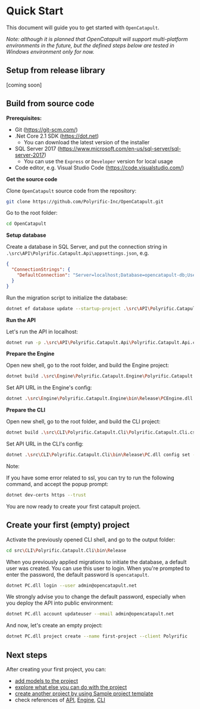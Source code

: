 # Quick Start

This document will guide you to get started with `OpenCatapult`.

_Note: although it is planned that OpenCatapult will support multi-platform environments in the future, but the defined steps below are tested in Windows environment only for now._

## Setup from release library

[coming soon]

## Build from source code

**Prerequisites:**

- Git (https://git-scm.com/)
- .Net Core 2.1 SDK (https://dot.net)
  - You can download the latest version of the installer
- SQL Server 2017 (https://www.microsoft.com/en-us/sql-server/sql-server-2017)
  - You can use the `Express` or `Developer` version for local usage
- Code editor, e.g. Visual Studio Code (https://code.visualstudio.com/)

**Get the source code**

Clone `OpenCatapult` source code from the repository:

```sh
git clone https://github.com/Polyrific-Inc/OpenCatapult.git
```

Go to the root folder:

```sh
cd OpenCatapult
```

**Setup database**

Create a database in SQL Server, and put the connection string in `.\src\API\Polyrific.Catapult.Api\appsettings.json`, e.g.

```json
{
  "ConnectionStrings": {
    "DefaultConnection": "Server=localhost;Database=opencatapult-db;User ID=sa;Password=sapassword;"
  }
}
```

Run the migration script to initialize the database:
```sh
dotnet ef database update --startup-project .\src\API\Polyrific.Catapult.Api\Polyrific.Catapult.Api.csproj --project .\src\API\Polyrific.Catapult.Api.Data\Polyrific.Catapult.Api.Data.csproj
```

**Run the API**

Let's run the API in localhost:

```sh
dotnet run -p .\src\API\Polyrific.Catapult.Api\Polyrific.Catapult.Api.csproj -c Release
```

**Prepare the Engine**

Open new shell, go to the root folder, and build the Engine project:

```sh
dotnet build .\src\Engine\Polyrific.Catapult.Engine\Polyrific.Catapult.Engine.csproj -c Release
```

Set API URL in the Engine's config:

```sh
dotnet .\src\Engine\Polyrific.Catapult.Engine\bin\Release\PCEngine.dll config set -n ApiUrl -v https://localhost:5001
```

**Prepare the CLI**

Open new shell, go to the root folder, and build the CLI project:

```sh
dotnet build .\src\CLI\Polyrific.Catapult.Cli\Polyrific.Catapult.Cli.csproj -c Release
```

Set API URL in the CLI's config:

```sh
dotnet .\src\CLI\Polyrific.Catapult.Cli\bin\Release\PC.dll config set -n ApiUrl -v https://localhost:5001
```

Note:

If you have some error related to ssl, you can try to run the following command, and accept the popup prompt:
```sh
dotnet dev-certs https --trust
```

You are now ready to create your first catapult project.

## Create your first (empty) project

Activate the previously opened CLI shell, and go to the output folder:

```sh
cd src\CLI\Polyrific.Catapult.Cli\bin\Release
```

When you previously applied migrations to initiate the database, a default user was created. You can use this user to login. When you're prompted to enter the password, the default password is `opencatapult`.

```sh
dotnet PC.dll login --user admin@opencatapult.net
```

We strongly advise you to change the default password, especially when you deploy the API into public environment:

```sh
dotnet PC.dll account updateuser --email admin@opencatapult.net
```

And now, let's create an empty project:

```sh
dotnet PC.dll project create --name first-project --client Polyrific
```

## Next steps

After creating your first project, you can:
- [add models to the project](../user-guides/data-models.md)
- [explore what else you can do with the project](../user-guides/user-guides.md)
- [create another project by using Sample project template](../user-guides/sample-project.md)
- check references of [API](../api/api.md), [Engine](../engine/engine.md), [CLI](../cli/cli.md)